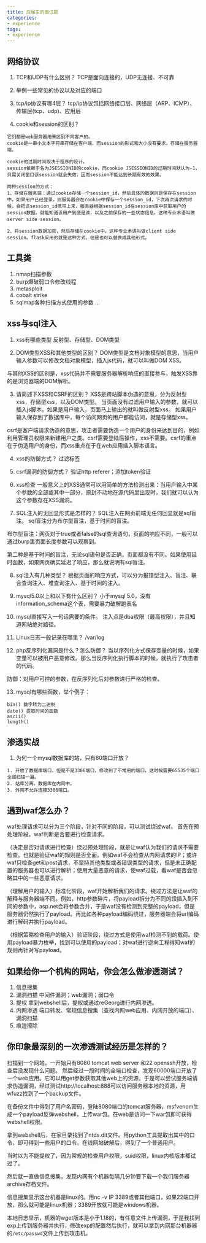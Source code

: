 ```yaml
---
title: 应届生的面试题
categories:
- experience
tags:
- experience
---
```


## 网络协议
1. TCP和UDP有什么区别？
TCP是面向连接的，UDP无连接、不可靠

2. 举例一些常见的协议以及对应的端口

3. tcp/ip协议有哪4层？
tcp/ip协议包括网络接口层、网络层（ARP、ICMP）、传输层(tcp、udp)、应用层

4. cookie和session的区别？

```
它们都是web服务器用来区别不同客户的。
cookie是一串小文本字符串存储在客户端，而session的形式和大小没有要求，存储在服务器端。

cookie的过期时间取决于程序的设计。
session依赖于名为JSESSIONID的cookie，而cookie JSESSIONID的过期时间默认为-1，只需关闭窗口该session就会失效，因而session不能达到长期有效的效果。

两种session的方式：
1、存储在服务端：通过cookie存储一个session_id，然后具体的数据则是保存在session中。如果用户已经登录，则服务器会在cookie中保存一个session_id，下次再次请求的时候，会把该session_id携带上来，服务器根据session_id在session库中获取用户的session数据。就能知道该用户到底是谁，以及之前保存的一些状态信息。这种专业术语叫做server side session。

2、将session数据加密，然后存储在cookie中。这种专业术语叫做client side session。flask采用的就是这种方式，但是也可以替换成其他形式。
```

## 工具类
1. nmap扫描参数
2. burp爆破弱口令修改线程
3. metasploit 
4. cobalt strike
5. sqlmap各种扫描方式使用的参数
...

## xss与sql注入
1. xss有哪些类型
反射型、存储型、DOM类型

2. DOM类型XSS和其他类型的区别？
DOM类型是文档对象模型的意思，当用户输入参数可以修改文档对象模型，插入js代码，就可以叫做DOM XSS。

与其他XSS的区别是，xss代码并不需要服务器解析响应的直接参与，触发XSS靠的是浏览器端的DOM解析。

3. 请简述下XSS和CSRF的区别？
XSS是跨站脚本伪造的意思，分为反射型xss，存储型xss，以及DOM类型。
当页面没有过滤用户输入的参数，就可以插入js脚本。如果是用户输入，页面马上输出的就叫做反射型xss。
如果用户输入保存到了数据库中，每个访问网页的用户都能访问，就是存储型xss。

csrf是客户端请求伪造的意思，攻击者需要伪造一个用户的身份来达到目的，例如利用管理员权限来新建用户之类。csrf需要登陆后操作，xss不需要。csrf的重点在于伪造用户的身份，而xss重点在于在web应用插入脚本语言。

4. xss的防御方式？
过滤标签

5. csrf漏洞的防御方式？
验证http referer；添加token验证

6. xss检查
一般意义上的XSS通常可以用简单的方法检测出来：当用户输入中某个参数的全部或其中一部分，原封不动地在源代码里出现时，我们就可以认为这个参数存在XSS漏洞。

7. SQL注入的无回显形式是怎样的？
SQL注入在网页前端无任何回显就是sql盲注。
sql盲注分为布尔型盲注，基于时间的盲注。

布尔型盲注：网页对于true或者false的sql查询语句，页面的响应不同，一般可以通过burp里页面长度参数可以观察到。

第二种是基于时间的盲注，无论sql语句是否正确，页面都没有不同。如果使用延时函数，如果网页确实延迟了响应，那么就说明有sql盲注。

8. sql注入有几种类型？
根据页面的响应方式，可以分为报错型注入、盲注、联合查询注入、堆查询注入、基于时间的注入。

9. mysql5.0以上和以下有什么区别？
小于mysql 5.0，没有information_schema这个表，需要暴力破解跑表名

10. mysql直接写入一句话需要的条件。
注入点是dba权限（最高权限），并且知道网站绝对路径。

11. Linux日志一般记录在哪里？
/var/log

12. php反序列化漏洞是什么？怎么防御？
当以序列化方式保存变量的时候，如果变量可以被用户恶意修改。那么当反序列化执行脚本的时候，就执行了攻击者的代码。

防御：对用户可控的参数，在反序列化后对参数进行严格的检查。

13. mysql有哪些函数，举个例子：
```
bin() 数字转为二进制
date() 提取时间的函数
ascii()
length()
```
## 渗透实战
1. 为何一个mysql数据库的站，只有80端口开放？
```
1. 开放了数据库端口，但是不是3306端口，修改到了不常用的端口。这时候需要65535个端口全部扫描一遍。
2. 站库分离。数据库在内网中。
3. 外网不允许连接3306端口。
```
## 遇到waf怎么办？
waf处理请求可以分为三个阶段，针对不同的阶段，可以测试绕过waf。
首先在预处理阶段，waf判断是否要进行检查请求。

（决定是否对请求进行检查）绕过预处理阶段，就是让waf认为我们的请求不需要检查。也就是验证waf的规则是否全面。例如waf不会检查从内网请求的IP；或许waf只检查get和post请求，不坚持其他类型或者错误类型的请求，但是未正确配置的服务器也可以进行解析；使用大量恶意的请求，使waf过载，看waf是否会忽略其中的一些恶意请求。

（理解用户的输入）标准化阶段，waf开始解析我们的请求。绕过方法是让waf的解释与服务器端不同。例如，http参数碎片，将payload拆分为不同的段插入到不同的参数中，asp.net会将参数合并，于是waf没有检测到完整的payload，但是服务器仍然执行了payload。再比如各种payload编码绕过，服务器端会将url编码进行解码并执行payload。

（根据策略检查用户的输入）验证阶段，绕过方式是使用waf检测不到的载荷。使用payload暴力枚举，找到可以使用的payload；对waf进行逆向工程得知waf的规则再针对写payload。

## 如果给你一个机构的网站，你会怎么做渗透测试？

1. 信息搜集
2. 漏洞扫描
中间件漏洞；web漏洞；弱口令
3. 提权
拿到webshell后，提权或通过reGeorg进行内网渗透。
4. 内网渗透
端口转发、常规信息搜集（查找内网web应用、内网开放的端口）、漏洞扫描
5. 痕迹擦除

## 你印象最深刻的一次渗透测试经历是怎样的？

扫描到一个网站，一开始只有8080 tomcat web server 和22 openssh开放，检查后没发现什么问题。
然后经过一段时间的全端口检查，发现60000端口开放了一个web应用。它可以用get参数获取其他web上的资源。于是可以尝试服务端请求伪造漏洞，经过测试http://localhost:888可以访问服务器本地的资源，用wfuzz找到了一个backup文件。

在备份文件中得到了用户名密码，登陆8080端口的tomcat服务器，msfvenom生成一个payload反弹webshell，上传war包。在web是访问一下war包即可获得webshell权限。

拿到webshell后，在家目录找到了ntds.dit文件。用python工具提取出其中的口令，即可得到一些用户的口令。在线网站破解后，得到了一个普通用户。

当时以为不能提权了，因为常规的检查用户权限，suid权限，linux内核版本都试过了。

然后就一直做信息搜集，发现内网有个机器每隔几分钟要下载一个我们服务器archive存档文件。

信息搜集显示这台机器是linux的。用nc -v IP 3389或者其他端口，如果22端口开放，那么就可能是linux机器；3389开放就可能是windows机器。

本地日志显示，机器的wget版本是小于1.18的，有任意文件上传漏洞，于是我找到exp上传到服务器并执行，修改exp的配置然后执行，就可以拿到内网那台机器器的`/etc/passwd`文件上传到攻击机。
